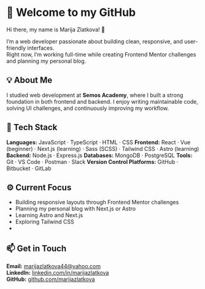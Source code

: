 # 🚀 Welcome to my GitHub

Hi there, my name is Marija Zlatkova! 👋

I’m a web developer passionate about building clean, responsive, and user-friendly interfaces.  
Right now, I’m working full-time while creating Frontend Mentor challenges and planning my personal blog.

## 💡 About Me

I studied web development at **Semos Academy**, where I built a strong foundation in both frontend and backend.
I enjoy writing maintainable code, solving UI challenges, and continuously improving my workflow.

## 🔧 Tech Stack

**Languages:** JavaScript · TypeScript · HTML · CSS
**Frontend:** React · Vue (beginner) · Next.js (learning) · Sass (SCSS) · Tailwind CSS · Astro (learning)
**Backend:** Node.js · Express.js
**Databases:** MongoDB · PostgreSQL
**Tools:** Git · VS Code · Postman · Slack
**Version Control Platforms:** GitHub · Bitbucket · GitLab

## ⚙️ Current Focus

- Building responsive layouts through Frontend Mentor challenges
- Planning my personal blog with Next.js or Astro
- Learning Astro and Next.js
- Exploring Tailwind CSS
- 
## 📫 Get in Touch

**Email:** marijazlatkova44@yahoo.com  
**LinkedIn:** [linkedin.com/in/marijazlatkova](https://www.linkedin.com/in/marijazlatkova)  
**GitHub:** [github.com/marijazlatkova](https://github.com/marijazlatkova)  
